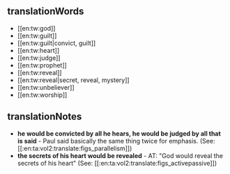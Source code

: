 ## translationWords

* [[en:tw:god]]
* [[en:tw:guilt]]
* [[en:tw:guilt|convict, guilt]]
* [[en:tw:heart]]
* [[en:tw:judge]]
* [[en:tw:prophet]]
* [[en:tw:reveal]]
* [[en:tw:reveal|secret, reveal, mystery]]
* [[en:tw:unbeliever]]
* [[en:tw:worship]]

## translationNotes

* **he would be convicted by all he hears, he would be judged by all that is said** - Paul said basically the same thing twice for emphasis. (See: [[:en:ta:vol2:translate:figs_parallelism]])
* **the secrets of his heart would be revealed** - AT: "God would reveal the secrets of his heart" (See: [[:en:ta:vol2:translate:figs_activepassive]])
